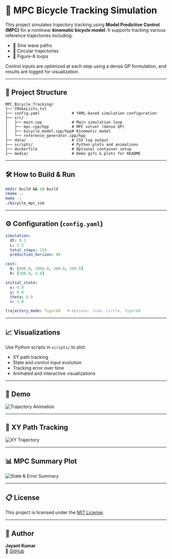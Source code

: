 # 🚗 MPC Bicycle Tracking Simulation

This project simulates trajectory tracking using **Model Predictive Control (MPC)** for a nonlinear **kinematic bicycle model**. It supports tracking various reference trajectories including:

- 🔁 Sine wave paths  
- 🔵 Circular trajectories  
- 🔀 Figure-8 loops  

Control inputs are optimized at each step using a dense QP formulation, and results are logged for visualization.

---

## 📂 Project Structure

```
MPC_Bicycle_Tracking/
├── CMakeLists.txt
├── config.yaml              # YAML-based simulation configuration
├── src/
│   ├── main.cpp             # Main simulation loop
│   ├── mpc.cpp/hpp          # MPC solver (dense QP)
│   ├── bicycle_model.cpp/hpp# Kinematic model
│   └── reference_generator.cpp/hpp
├── data/                    # CSV log output
├── scripts/                 # Python plots and animations
├── dockerfile               # Optional container setup
├── media/                   # Demo gifs & plots for README
```

---

## 🛠️ How to Build & Run

```bash
mkdir build && cd build
cmake ..
make -j
./bicycle_mpc_sim
```

---

## ⚙️ Configuration (`config.yaml`)

```yaml
simulation:
  dt: 0.1
  L: 2.5
  total_steps: 150
  prediction_horizon: 40

cost:
  Q: [800.0, 1000.0, 200.0, 100.0]
  R: [100.0, 5.0]

initial_state:
  x: 0.0
  y: 0.0
  theta: 0.0
  v: 1.0

trajectory_mode: figure8   # Options: sine, circle, figure8
```

---

## 📈 Visualizations

Use Python scripts in `scripts/` to plot:

- XY path tracking
- State and control input evolution
- Tracking error over time
- Animated and interactive visualizations

---

## 🎥 Demo

![Trajectory Animation](media/bicycle_animation.gif)

---

## 🧭 XY Path Tracking

![XY Trajectory](media/bicycle_xy_trajectory.png)

---

## 📊 MPC Summary Plot

![State & Error Summary](media/mpc_summary.png)

---

## 📋 License

This project is licensed under the [MIT License](LICENSE).

---

## 👤 Author

**Jayant Kumar**  
🔗 [GitHub](https://github.com/Jayant1408)

